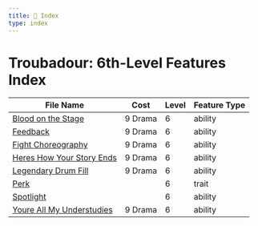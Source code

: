 ```yaml
---
title: 📑 Index
type: index
---
```


# Troubadour: 6th-Level Features Index

| File Name                                                         | Cost    | Level | Feature Type |
| ----------------------------------------------------------------- | ------- | ----- | ------------ |
| [Blood on the Stage](../Blood%20on%20the%20Stage)                 | 9 Drama | 6     | ability      |
| [Feedback](../Feedback)                                           | 9 Drama | 6     | ability      |
| [Fight Choreography](../Fight%20Choreography)                     | 9 Drama | 6     | ability      |
| [Heres How Your Story Ends](../Heres%20How%20Your%20Story%20Ends) | 9 Drama | 6     | ability      |
| [Legendary Drum Fill](../Legendary%20Drum%20Fill)                 | 9 Drama | 6     | ability      |
| [Perk](../Perk)                                                   |         | 6     | trait        |
| [Spotlight](../Spotlight)                                         |         | 6     | ability      |
| [Youre All My Understudies](../Youre%20All%20My%20Understudies)   | 9 Drama | 6     | ability      |
